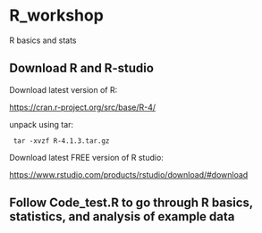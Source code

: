# R_workshop
R basics and stats
## Download R and R-studio
Download latest version of R:

https://cran.r-project.org/src/base/R-4/ 

unpack using tar:

     tar -xvzf R-4.1.3.tar.gz

Download latest FREE version of R studio:

https://www.rstudio.com/products/rstudio/download/#download


## Follow Code_test.R to go through R basics, statistics, and analysis of example data
